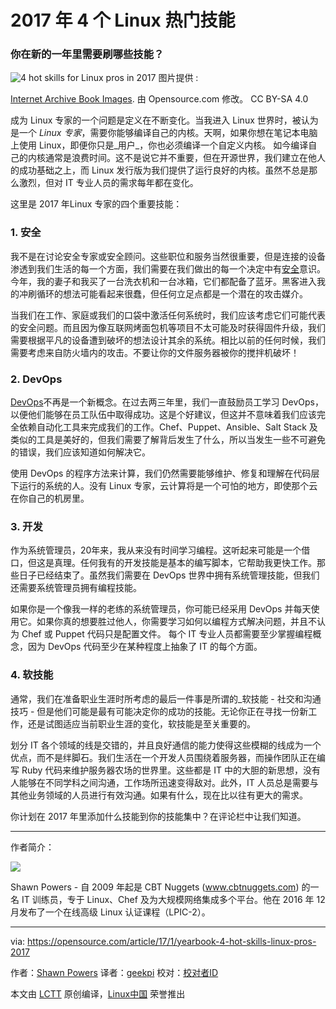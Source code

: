 2017 年 4 个 Linux 热门技能
============================================================

### 你在新的一年里需要刷哪些技能？

 ![4 hot skills for Linux pros in 2017](https://opensource.com/sites/default/files/styles/image-full-size/public/images/business/lightbulb-idea-think-yearbook-lead.png?itok=56ovNk8n "4 hot skills for Linux pros in 2017") 
图片提供 : 

[Internet Archive Book Images][1]. 由 Opensource.com 修改。 CC BY-SA 4.0

成为 Linux 专家的一个问题是定义在不断变化。当我进入 Linux 世界时，被认为是一个 _Linux 专家_，需要你能够编译自己的内核。天啊，如果你想在笔记本电脑上使用 Linux，即便你只是_用户_，你也必须编译一个自定义内核。 如今编译自己的内核通常是浪费时间。这不是说它并不重要，但在开源世界，我们建立在他人的成功基础之上，而 Linux 发行版为我们提供了运行良好的内核。虽然不总是那么激烈，但对 IT 专业人员的需求每年都在变化。

这里是 2017 年Linux 专家的四个重要技能：

### 1\. 安全

我不是在讨论安全专家或安全顾问。这些职位和服务当然很重要，但是连接的设备渗透到我们生活的每一个方面，我们需要在我们做出的每一个决定中有[安全][2]意识。今年，我的妻子和我买了一台洗衣机和一台冰箱，它们都配备了蓝牙。黑客进入我的冲刷循环的想法可能看起来很蠢，但任何立足点都是一个潜在的攻击媒介。

当我们在工作、家庭或我们的口袋中激活任何系统时，我们应该考虑它们可能代表的安全问题。而且因为像互联网烤面包机等项目不太可能及时获得固件升级，我们需要根据平凡的设备遭到破坏的想法设计其余的系统。相比以前的任何时候，我们需要考虑来自防火墙内的攻击。不要让你的文件服务器被你的搅拌机破坏！

### 2\. DevOps

[DevOps][3]不再是一个新概念。在过去两三年里，我们一直鼓励员工学习 DevOps，以便他们能够在员工队伍中取得成功。这是个好建议，但这并不意味着我们应该完全依赖自动化工具来完成我们的工作。Chef、Puppet、Ansible、Salt Stack 及类似的工具是美好的，但我们需要了解背后发生了什么，所以当发生一些不可避免的错误，我们应该知道如何解决它。

使用 DevOps 的程序方法来计算，我们仍然需要能够维护、修复和理解在代码层下运行的系统的人。没有 Linux 专家，云计算将是一个可怕的地方，即使那个云在你自己的机房里。

### 3\. 开发

作为系统管理员，20年来，我从来没有时间学习编程。这听起来可能是一个借口，但这是真理。任何我有的开发技能是基本的编写脚本，它帮助我更快工作。那些日子已经结束了。虽然我们需要在 DevOps 世界中拥有系统管理技能，但我们还需要系统管理员拥有编程技能。

如果你是一个像我一样的老练的系统管理员，你可能已经采用 DevOps 并每天使用它。如果你真的想要胜过他人，你需要学习如何以编程方式解决问题，并且不认为 Chef 或 Puppet 代码只是配置文件。 每个 IT 专业人员都需要至少掌握编程概念，因为 DevOps 代码至少在某种程度上抽象了 IT 的每个方面。

### 4\. 软技能

通常，我们在准备职业生涯时所考虑的最后一件事是所谓的_软技能 - 社交和沟通技巧 - 但是他们可能是最有可能决定你的成功的技能。无论你正在寻找一份新工作，还是试图适应当前职业生涯的变化，软技能是至关重要的。

划分 IT 各个领域的线是交错的，并且良好通信的能力使得这些模糊的线成为一个优点，而不是绊脚石。我们生活在一个开发人员围绕着服务器，而操作团队正在编写 Ruby 代码来维护服务器农场的世界里。这些都是 IT 中的大胆的新思想，没有人能够在不同学科之间沟通，工作场所迅速变得敌对。此外，IT 人员总是需要与其他业务领域的人员进行有效沟通。如果有什么，现在比以往有更大的需求。

你计划在 2017 年里添加什么技能到你的技能集中？在评论栏中让我们知道。

--------------------------------------------------------------------------------

作者简介：

![](https://opensource.com/sites/default/files/styles/profile_pictures/public/Shawn%20Powers%20350%20x%20250%20px_2.jpg?itok=6n0E_-Z2)

Shawn Powers - 自 2009 年起是 CBT Nuggets (www.cbtnuggets.com) 的一名 IT 训练员，专于 Linux、Chef 及为大规模网络集成多个平台。他在 2016 年 12 月发布了一个在线高级 Linux 认证课程（LPIC-2）。

--------------------------------------------------------------------------------

via: https://opensource.com/article/17/1/yearbook-4-hot-skills-linux-pros-2017

作者：[Shawn Powers][a]
译者：[geekpi](https://github.com/geekpi)
校对：[校对者ID](https://github.com/校对者ID)

本文由 [LCTT](https://github.com/LCTT/TranslateProject) 原创编译，[Linux中国](https://linux.cn/) 荣誉推出

[a]:https://opensource.com/users/shawnpowers
[1]:https://www.flickr.com/photos/internetarchivebookimages/14758810172/in/photolist-oubL5m-ocu2ck-odJwF4-oeq1na-odgZbe-odcugD-w7KHtd-owgcWd-oucGPe-oud585-rgBDNf-obLoQH-oePNvs-osVgEq-othPLM-obHcKo-wQR3KN-oumGqG-odnCyR-owgLg3-x2Zeyq-hMMxbq-oeRzu1-oeY49i-odumMM-xH4oJo-odrT31-oduJr8-odX8B3-obKG8S-of1hTN-ovhHWY-ow7Scj-ovfm7B-ouu1Hj-ods7Sg-qwgw5G-oeYz5D-oeXqFZ-orx8d5-hKPN4Q-ouNKch-our8E1-odvGSH-oweGTn-ouJNQQ-ormX8L-od9XZ1-roZJPJ-ot7Wf4
[2]:https://opensource.com/tags/security
[3]:https://opensource.com/tags/devops
